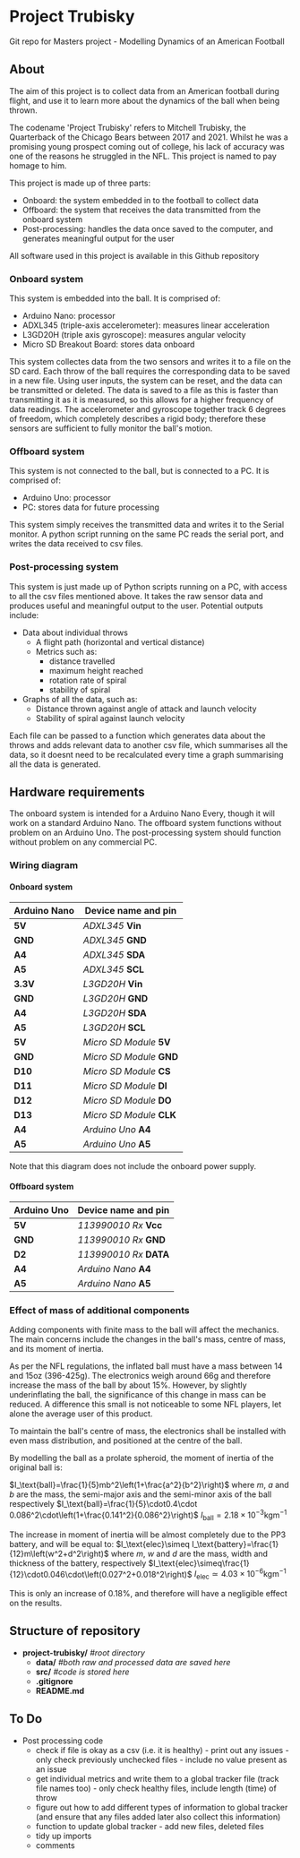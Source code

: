 # Project Trubisky
Git repo for Masters project - Modelling Dynamics of an American Football

## About
The aim of this project is to collect data from an American football during flight, and use it to learn more about the dynamics of the ball when being thrown.

The codename 'Project Trubisky' refers to Mitchell Trubisky, the Quarterback of the Chicago Bears between 2017 and 2021. Whilst he was a promising young prospect coming out of college, his lack of accuracy was one of the reasons he struggled in the NFL. This project is named to pay homage to him.

This project is made up of three parts:
- Onboard:         the system embedded in to the football to collect data
- Offboard:        the system that receives the data transmitted from the onboard system
- Post-processing: handles the data once saved to the computer, and generates meaningful output for the user

All software used in this project is available in this Github repository

### Onboard system
This system is embedded into the ball. It is comprised of:
- Arduino Nano: processor
- ADXL345 (triple-axis accelerometer): measures linear acceleration
- L3GD20H (triple axis gyroscope): measures angular velocity
- Micro SD Breakout Board: stores data onboard

This system collectes data from the two sensors and writes it to a file on the SD card. Each throw of the ball requires the corresponding data to be saved in a new file. Using user inputs, the system can be reset, and the data can be transmitted or deleted. The data is saved to a file as this is faster than transmitting it as it is measured, so this allows for a higher frequency of data readings. The accelerometer and gyroscope together track 6 degrees of freedom, which completely describes a rigid body; therefore these sensors are sufficient to fully monitor the ball's motion.

### Offboard system
This system is not connected to the ball, but is connected to a PC. It is comprised of:
- Arduino Uno: processor
- PC: stores data for future processing

This system simply receives the transmitted data and writes it to the Serial monitor. A python script running on the same PC reads the serial port, and writes the data received to csv files.

### Post-processing system
This system is just made up of Python scripts running on a PC, with access to all the csv files mentioned above. It takes the raw sensor data and produces useful and meaningful output to the user. Potential outputs include:
- Data about individual throws
	- A flight path (horizontal and vertical distance)
	- Metrics such as:
		- distance travelled
		- maximum height reached
		- rotation rate of spiral
		- stability of spiral
- Graphs of all the data, such as:
	- Distance thrown against angle of attack and launch velocity
	- Stability of spiral against launch velocity

Each file can be passed to a function which generates data about the throws and adds relevant data to another csv file, which summarises all the data, so it doesnt need to be recalculated every time a graph summarising all the data is generated.

## Hardware requirements
The onboard system is intended for a Arduino Nano Every, though it will work on a standard Arduino Nano. The offboard system functions without problem on an Arduino Uno. The post-processing system should function without problem on any commercial PC.

### Wiring diagram

#### Onboard system

|   Arduino Nano   |    Device name and pin    |
|------------------|---------------------------|
| **5V**           | *ADXL345* **Vin**         |
| **GND**          | *ADXL345* **GND**         |
| **A4**           | *ADXL345* **SDA**         |
| **A5**           | *ADXL345* **SCL**         |
| **3.3V**         | *L3GD20H* **Vin**         |
| **GND**          | *L3GD20H* **GND**         |
| **A4**           | *L3GD20H* **SDA**         |
| **A5**           | *L3GD20H* **SCL**         |
| **5V**           | *Micro SD Module* **5V**  |
| **GND**          | *Micro SD Module* **GND** |
| **D10**          | *Micro SD Module* **CS**  |
| **D11**          | *Micro SD Module* **DI**  |
| **D12**          | *Micro SD Module* **DO**  |
| **D13**          | *Micro SD Module* **CLK** |
| **A4**           | *Arduino Uno* **A4**      |
| **A5**           | *Arduino Uno* **A5**      |

Note that this diagram does not include the onboard power supply.

#### Offboard system

|   Arduino Uno    |    Device name and pin    |
|------------------|---------------------------|
| **5V**           | *113990010 Rx* **Vcc**    |
| **GND**          | *113990010 Rx* **GND**    |
| **D2**           | *113990010 Rx* **DATA**   |
| **A4**           | *Arduino Nano* **A4**     |
| **A5**           | *Arduino Nano* **A5**     |

### Effect of mass of additional components
Adding components with finite mass to the ball will affect the mechanics. The main concerns include the changes in the ball's mass, centre of mass, and its moment of inertia.

As per the NFL regulations, the inflated ball must have a mass between 14 and 15oz (396-425g). The electronics weigh around 66g and therefore increase the mass of the ball by about 15%. However, by slightly underinflating the ball, the significance of this change in mass can be reduced. A difference this small is not noticeable to some NFL players, let alone the average user of this product.

To maintain the ball's centre of mass, the electronics shall be installed with even mass distribution, and positioned at the centre of the ball.

By modelling the ball as a prolate spheroid, the moment of inertia of the original ball is:

$I_\text{ball}=\frac{1}{5}mb^2\left(1+\frac{a^2}{b^2}\right)$
where $m$, $a$ and $b$ are the mass, the semi-major axis and the semi-minor axis of the ball respectively 
$I_\text{ball}=\frac{1}{5}\cdot0.4\cdot 0.086^2\cdot\left(1+\frac{0.141^2}{0.086^2}\right)$
$I_\text{ball}=2.18\times10^{-3}\text{kgm}^{-1}$

The increase in moment of inertia will be almost completely due to the PP3 battery, and will be equal to:
$I_\text{elec}\simeq I_\text{battery}=\frac{1}{12}m\left(w^2+d^2\right)$
where $m$, $w$ and $d$ are the mass, width and thickness of the battery, respectively
$I_\text{elec}\simeq\frac{1}{12}\cdot0.046\cdot\left(0.027^2+0.018^2\right)$
$I_\text{elec}\simeq4.03\times10^{-6}\text{kgm}^{-1}$

This is only an increase of 0.18%, and therefore will have a negligible effect on the results.

## Structure of repository

- **project-trubisky/** *#root directory*
	- **data/** *#both raw and processed data are saved here*
	- **src/** *#code is stored here*
	- **.gitignore**
	- **README.md**

## To Do
- Post processing code
	- check if file is okay as a csv (i.e. it is healthy) - print out any issues - only check previously unchecked files - include no value present as an issue
	- get individual metrics and write them to a global tracker file (track file names too) - only check healthy files, include length (time) of throw
	- figure out how to add different types of information to global tracker (and ensure that any files added later also collect this information)
	- function to update global tracker - add new files, deleted files
	- tidy up imports
	- comments